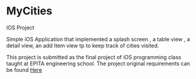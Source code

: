 # MyCities
IOS Project

Simple iOS Application that implemented a splash screen , a table view , a detail view, an add Item view tp to keep track of cities visited.

This project is submitted as the final project of iOS programming class taught at EPITA engineering school. The project original requirements can be found [Here](ADVANCED-IOS-PROGRAMMING-EPITA-Winter-2017.pdf)
